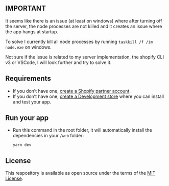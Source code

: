 ## IMPORTANT

It seems like there is an issue (at least on windows) where after turning off the server, the node processes are not killed and it creates an issue where the app hangs at startup.

To solve I currently kill all node processes by running `taskkill /f /im node.exe` on windows.

Not sure if the issue is related to my server implementation, the shopify CLI v3 or VSCode, I will look further and try to solve it.

## Requirements

- If you don’t have one, [create a Shopify partner account](https://partners.shopify.com/signup).
- If you don’t have one, [create a Development store](https://help.shopify.com/en/partners/dashboard/development-stores#create-a-development-store) where you can install and test your app.

## Run your app

- Run this command in the root folder, it will automatically install the dependencies in your `/web` folder:
  ```
  yarn dev
  ```

## License

This respository is available as open source under the terms of the [MIT License](https://opensource.org/licenses/MIT).
